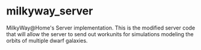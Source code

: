 milkyway_server
===============

MilkyWay@Home's Server implementation.
This is the modified server code that will allow the server to send out workunits for simulations modeling the orbits of multiple dwarf galaxies.

